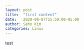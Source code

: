 ```yaml
---
layout: post
title:  "first content"
date:   2020-08-07T15:59:00-05:00
author: Seho Kim
categories: Linux
---
```


test